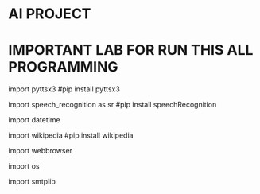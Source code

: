 # AI PROJECT

 # IMPORTANT  LAB FOR RUN  THIS ALL PROGRAMMING

import pyttsx3 #pip install pyttsx3

import speech_recognition as sr #pip install speechRecognition

import datetime

import wikipedia #pip install wikipedia

import webbrowser

import os

import smtplib
